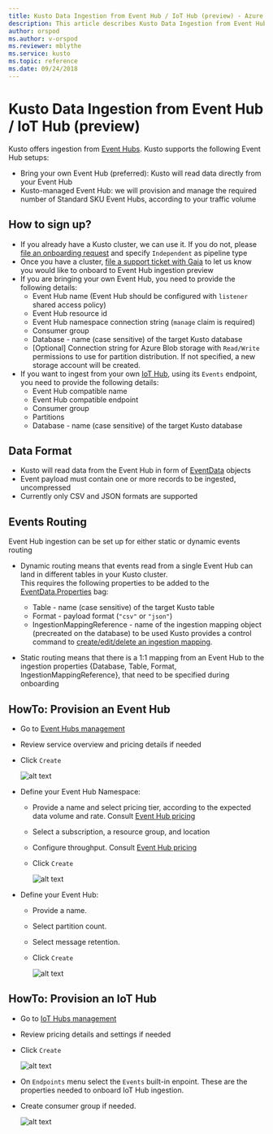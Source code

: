 ```yaml
---
title: Kusto Data Ingestion from Event Hub / IoT Hub (preview) - Azure Kusto | Microsoft Docs
description: This article describes Kusto Data Ingestion from Event Hub / IoT Hub (preview) in Azure Kusto.
author: orspod
ms.author: v-orspod
ms.reviewer: mblythe
ms.service: kusto
ms.topic: reference
ms.date: 09/24/2018
---
```

# Kusto Data Ingestion from Event Hub / IoT Hub (preview)

Kusto offers ingestion from [Event Hubs](https://docs.microsoft.com/en-us/azure/event-hubs/). Kusto supports the following Event Hub setups:
* Bring your own Event Hub (preferred): Kusto will read data directly from your Event Hub
* Kusto-managed Event Hub: we will provision and manage the required number of Standard SKU Event Hubs, according to your traffic volume

## How to sign up?
* If you already have a Kusto cluster, we can use it. If you do not, please [file an onboarding request](https://aka.ms/kustoonboard) and specify `Independent` as pipeline type
* Once you have a cluster, [file a support ticket with Gaia](https://aka.ms/gaia) to let us know you would like to onboard to Event Hub ingestion preview
* If you are bringing your own Event Hub, you need to provide the following details:
  * Event Hub name (Event Hub should be configured with `listener` shared access policy)
  * Event Hub resource id
  * Event Hub namespace connection string (`manage` claim is required)
  * Consumer group
  * Database - name (case sensitive) of the target Kusto database
  * [Optional] Connection string for Azure Blob storage with `Read/Write` permissions to use for partition distribution. If not specified, a new storage account will be created.
* If you want to ingest from your own [IoT Hub](https://docs.microsoft.com/en-us/azure/iot-hub/about-iot-hub), using its `Events` endpoint, you need to provide the following details:
  * Event Hub compatible name
  * Event Hub compatible endpoint
  * Consumer group
  * Partitions
  * Database - name (case sensitive) of the target Kusto database

## Data Format
* Kusto will read data from the Event Hub in form of [EventData](https://docs.microsoft.com/en-us/dotnet/api/microsoft.servicebus.messaging.eventdata?view=azure-dotnet) objects
* Event payload must contain one or more records to be ingested, uncompressed
* Currently only CSV and JSON formats are supported

## Events Routing
Event Hub ingestion can be set up for either static or dynamic events routing

* Dynamic routing means that events read from a single Event Hub can land in different tables in your Kusto cluster.<br>
This requires the following properties to be added to the [EventData.Properties](https://docs.microsoft.com/en-us/dotnet/api/microsoft.servicebus.messaging.eventdata.properties?view=azure-dotnet#Microsoft_ServiceBus_Messaging_EventData_Properties) bag:
  * Table - name (case sensitive) of the target Kusto table
  * Format - payload format (`"csv"` or `"json"`)
  * IngestionMappingReference - name of the ingestion mapping object (precreated on the database) to be used
    Kusto provides a control command to [create/edit/delete an ingestion mapping](../management/tables.md#create-ingestion-mapping).

* Static routing means that there is a 1:1 mapping from an Event Hub to the ingestion properties {Database, Table, Format, IngestionMappingReference}, that need to be specified during onboarding

## HowTo: Provision an Event Hub
* Go to [Event Hubs management](https://ms.portal.azure.com/#create/Microsoft.EventHub)
* Review service overview and pricing details if needed
* Click `Create`

    ![alt text](./images/EventHub-01.png "EventHub-01")

* Define your Event Hub Namespace:
  * Provide a name and select pricing tier, according to the expected data volume and rate. Consult [Event Hub pricing](https://azure.microsoft.com/en-us/pricing/details/event-hubs/)
  * Select a subscription, a resource group, and location
  * Configure throughput. Consult [Event Hub pricing](https://azure.microsoft.com/en-us/pricing/details/event-hubs/)
  * Click `Create`

    ![alt text](./images/EventHub-02.png "EventHub-02")

* Define your Event Hub:
  * Provide a name.
  * Select partition count.
  * Select message retention.
  * Click `Create`

    ![alt text](./images/EventHub-03.png "EventHub-03")

## HowTo: Provision an IoT Hub
* Go to [IoT Hubs management](https://ms.portal.azure.com/#create/Microsoft.IoTHub)
* Review pricing details and settings if needed
* Click `Create`

    ![alt text](./images/IotHub-01.png "IotHub-01")

* On `Endpoints` menu select the `Events` built-in enpoint. These are the properties needed to onboard IoT Hub ingestion.
* Create consumer group if needed.

    ![alt text](./images/IotHub-02.png "IotHub-02")


<!--
## How to retrieve Kusto Event Hub connection details?
* Kusto Data Management service (`https://ingest-<your cluster name>.kusto.windows.net`) exposes functionality to query for the Event Hub details in an authenticated manner, via Kusto client.
* The command (shown below) returns all the Event Hubs the service is listening on in form of {Event Hub connection string, Event Hub name}.<BR>
  
  ```
  .show EventHub ingestion sources settings
  ```
* The recommendation is to periodically run this command to allow Kusto service effectively manage its Event Hubs (rotate secrets, provision additional Event Hubs, perform repartitioning, etc.)
-->